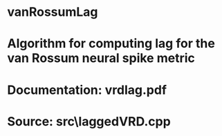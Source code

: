 # vanRossumLag

# Algorithm for computing lag for the van Rossum neural spike metric
#  Documentation: vrdlag.pdf
#  Source: src\laggedVRD.cpp
